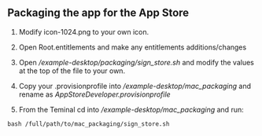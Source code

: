 ## Packaging the app for the App Store

1. Modify icon-1024.png to your own icon.

2. Open Root.entitlements and make any entitlements additions/changes

3. Open */example-desktop/packaging/sign_store.sh* and modify the values at the top of the file to your own.

4. Copy your .provisionprofile into */example-desktop/mac_packaging* and rename as *AppStoreDeveloper.provisionprofile*

5. From the Teminal cd into */example-desktop/mac_packaging* and run:

```shell
bash /full/path/to/mac_packaging/sign_store.sh
```
